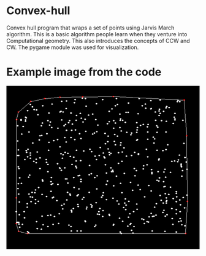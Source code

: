 # Convex-hull
Convex hull program that wraps a set of points using Jarvis March algorithm. This is a basic algorithm people learn when they venture into Computational geometry. This also introduces the concepts of CCW and CW. The pygame module was used for visualization.

# Example image from the code
![](convex_1.PNG)

